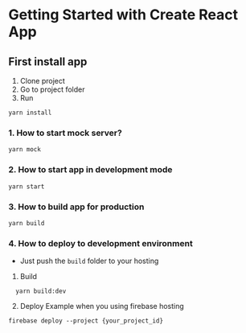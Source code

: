 # Getting Started with Create React App
## First install app
1. Clone project
2. Go to project folder
3. Run
```
yarn install
```
### 1. How to start mock server?
```
yarn mock
```
### 2. How to start app in development mode
```
yarn start
```
### 3. How to build app for production
```
yarn build
```
### 4. How to deploy to development environment
- Just push the `build` folder to your hosting
1. Build
```
  yarn build:dev
```
2. Deploy
Example when you using firebase hosting
```
firebase deploy --project {your_project_id}
```
